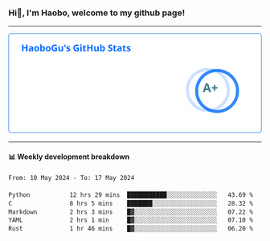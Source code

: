 <!--<h2 align="center"> Hi👋, I'm Haobo, welcome to my github page! </h2>-->
### Hi👋, I'm Haobo, welcome to my github page!
-------

<img href="https://github.com/HaoboGu" src="assets/stats.svg" alt="github stats" /> 

-------

#### 📊 **Weekly development breakdown**
<!--START_SECTION:waka-->

```txt
From: 10 May 2024 - To: 17 May 2024

Python           12 hrs 29 mins  ███████████░░░░░░░░░░░░░░   43.69 %
C                8 hrs 5 mins    ███████░░░░░░░░░░░░░░░░░░   28.32 %
Markdown         2 hrs 3 mins    █▓░░░░░░░░░░░░░░░░░░░░░░░   07.22 %
YAML             2 hrs 1 min     █▓░░░░░░░░░░░░░░░░░░░░░░░   07.10 %
Rust             1 hr 46 mins    █▓░░░░░░░░░░░░░░░░░░░░░░░   06.20 %
```

<!--END_SECTION:waka-->
<!--
backup url: https://github-readme-status-dusky-ten.vercel.app/api?username=HaoboGu&count_private=true&show_icons=true&theme=transparent&border_color=2f80ed
-->
<!--
**HaoboGu/HaoboGu** is a ✨ _special_ ✨ repository because its `README.md` (this file) appears on your GitHub profile.

Here are some ideas to get you started:

- 🔭 I’m currently working on AI-assisted programming tools
- 🌱 I’m currently learning ...
- 👯 I’m looking to collaborate on ...
- 🤔 I’m looking for help with ...
- 💬 Ask me about ...
- 📫 How to reach me: ...
- 😄 Pronouns: ...
- ⚡ Fun fact: ...
-->
